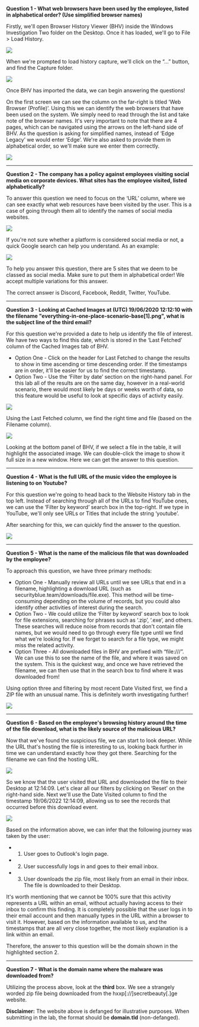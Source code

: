 **Question 1 - What web browsers have been used by the employee, listed in alphabetical order? (Use simplified browser names)**

Firstly, we'll open Browser History Viewer (BHV) inside the Windows Investigation Two folder on the Desktop. Once it has loaded, we'll go to File > Load History.

![](https://d2y9h8w1ydnujs.cloudfront.net/uploads/content/images/5a24e8413213154e2d55474455cdaee04eaa18dc1ffbb2bb37eed78f22740c986503faabaeba2196adcd8aef1f86.PNG)

When we're prompted to load history capture, we'll click on the “…” button, and find the Capture folder.

![](https://d2y9h8w1ydnujs.cloudfront.net/uploads/content/images/30b4e9a667391b8e7214aa0a8ba7ac4b47d0ed05fb7848b9cbb5c19d2dfec75d46b38b4095eb05ff77bcc36c3bd5.PNG)

Once BHV has imported the data, we can begin answering the questions!

On the first screen we can see the column on the far-right is titled ‘Web Browser (Profile)’. Using this we can identify the web browsers that have been used on the system. We simply need to read through the list and take note of the browser names. It's very important to note that there are 4 pages, which can be navigated using the arrows on the left-hand side of BHV. As the question is asking for simplified names, instead of ‘Edge Legacy’ we would enter ‘Edge’. We're also asked to provide them in alphabetical order, so we'll make sure we enter them correctly.

![](https://d2y9h8w1ydnujs.cloudfront.net/uploads/content/images/32310ba5b570b3e527c09b89991bd4656e6530b926f48efb35fd052deb079c212dc25ed72e3e8a5763b2b423ad06.PNG)

---

**Question 2 - The company has a policy against employees visiting social media on corporate devices. What sites has the employee visited, listed alphabetically?**

To answer this question we need to focus on the ‘URL’ column, where we can see exactly what web resources have been visited by the user. This is a case of going through them all to identify the names of social media websites.

![](https://d2y9h8w1ydnujs.cloudfront.net/uploads/content/images/d1232cea6f1bb786622e46f29a0152fedf2a8c176c9cc185436ad2a54be3a920904bc64cf51f97c8ae59a8ae4b92.PNG)

If you're not sure whether a platform is considered social media or not, a quick Google search can help you understand. As an example:

![](https://d2y9h8w1ydnujs.cloudfront.net/uploads/content/images/1aa5fe99295a8878f2deca07b964ccf6db7a40c4301404bdf052628ef60cca62433d965f2d62b506c162d3c2a8be.PNG)

To help you answer this question, there are 5 sites that we deem to be classed as social media. Make sure to put them in alphabetical order! We accept multiple variations for this answer.

The correct answer is Discord, Facebook, Reddit, Twitter, YouTube.

---

**Question 3 - Looking at Cached Images at (UTC) 19/06/2020 12:12:10 with the filename "everything-in-one-place-scenario-base[1].png", what is the subject line of the third email?**

For this question we're provided a date to help us identify the file of interest. We have two ways to find this date, which is stored in the ‘Last Fetched’ column of the Cached Images tab of BHV.

- Option One - Click on the header for Last Fetched to change the results to show in time ascending or time descending order. If the timestamps are in order, it'll be easier for us to find the correct timestamp.
- Option Two - Use the ‘Filter by date’ section on the right-hand panel. For this lab all of the results are on the same day, however in a real-world scenario, there would most likely be days or weeks worth of data, so this feature would be useful to look at specific days of activity easily.

![](https://d2y9h8w1ydnujs.cloudfront.net/uploads/content/images/9e13c17213d4b1643f104849d4b84914cd35ceda3e8c9c8dde0a6cd39d12100cbe9f301fa2d873361951e1b523df.PNG)

Using the Last Fetched column, we find the right time and file (based on the Filename column).

![](https://d2y9h8w1ydnujs.cloudfront.net/uploads/content/images/d5b1693f47819cb23ccff09c4511acb74479295bc3efb4e2a9cc1276806201db6c95bbac9406e73b55c6d82110a5.PNG)

Looking at the bottom panel of BHV, if we select a file in the table, it will highlight the associated image. We can double-click the image to show it full size in a new window. Here we can get the answer to this question.

---

**Question 4 - What is the full URL of the music video the employee is listening to on Youtube?**

For this question we're going to head back to the Website History tab in the top left. Instead of searching through all of the URLs to find YouTube ones, we can use the ‘Filter by keyword’ search box in the top-right. If we type in YouTube, we'll only see URLs or Titles that include the string ‘youtube’.

After searching for this, we can quickly find the answer to the question.

![](https://d2y9h8w1ydnujs.cloudfront.net/uploads/content/images/d2b7999aa32870c459bb33f7c234151530801315bd8f5f1e5acb0965795b70a10d9c6fb64cbe83bf0c06b40d0ea3.PNG)

---

**Question 5 - What is the name of the malicious file that was downloaded by the employee?**

To approach this question, we have three primary methods:

- Option One - Manually review all URLs until we see URLs that end in a filename, highlighting a download URL (such as securityblue.team/downloads/file.exe). This method will be time-consuming depending on the volume of records, but you could also identify other activities of interest during the search.
- Option Two - We could utilize the ‘Filter by keyword’ search box to look for file extensions, searching for phrases such as ‘.zip’, ‘.exe’, and others. These searches will reduce noise from records that don't contain file names, but we would need to go through every file type until we find what we're looking for. If we forget to search for a file type, we might miss the related activity.
- Option Three - All downloaded files in BHV are prefixed with “file:///”. We can use this to see the name of the file, and where it was saved on the system. This is the quickest way, and once we have retrieved the filename, we can then use that in the search box to find where it was downloaded from!

Using option three and filtering by most recent Date Visited first, we find a ZIP file with an unusual name. This is definitely worth investigating further!

![](https://d2y9h8w1ydnujs.cloudfront.net/uploads/content/images/b1ea4ba61281d08b0e4e455cc575d2f7731dc73b35b7e74365927296923bbaacfda17448a99bf782b5d7ff1fb9d3.PNG)

---

**Question 6 - Based on the employee's browsing history around the time of the file download, what is the likely source of the malicious URL?**

Now that we've found the suspicious file, we can start to look deeper. While the URL that's hosting the file is interesting to us, looking back further in time we can understand exactly how they got there. Searching for the filename we can find the hosting URL.

![](https://d2y9h8w1ydnujs.cloudfront.net/uploads/content/images/e8d60e60b558ee781435cd69abdc761b766e34241c56e2e62f4d674f02ebd9bb9575833fa5fa0f35069faf22b2f7.PNG)

So we know that the user visited that URL and downloaded the file to their Desktop at 12:14:09. Let's clear all our filters by clicking on ‘Reset’ on the right-hand side. Next we'll use the Date Visited column to find the timestamp 19/06/2022 12:14:09, allowing us to see the records that occurred before this download event.

![](https://d2y9h8w1ydnujs.cloudfront.net/uploads/content/images/97c0fa62eb6529af895244109fa1e9d5ae4eb0691799e6541f75a3fb67e57bbba98467989202fd2e6f43a22e3fd3.PNG)

Based on the information above, we can infer that the following journey was taken by the user:

- 1) User goes to Outlook's login page.
- 2) User successfully logs in and goes to their email inbox.
- 3) User downloads the zip file, most likely from an email in their inbox. The file is downloaded to their Desktop.

It's worth mentioning that we cannot be 100% sure that this activity represents a URL within an email, without actually having access to their inbox to confirm this finding. It is completely possible that the user logs in to their email account and then manually types in the URL within a browser to visit it. However, based on the information available to us, and the timestamps that are all very close together, the most likely explanation is a link within an email.

Therefore, the answer to this question will be the domain shown in the highlighted section 2.

---

**Question 7 - What is the domain name where the malware was downloaded from?**

Utilizing the process above, look at the **third** box. We see a strangely worded zip file being downloaded from the hxxp[://]secretbeauty[.]ge website.

**Disclaimer:** The website above is defanged for illustrative purposes. When submitting in the lab, the format should be **domain.tld** (non-defanged).